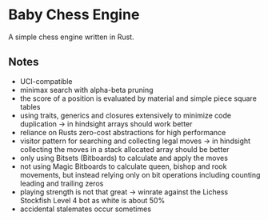 # Baby Chess Engine

A simple chess engine written in Rust.

## Notes

- UCI-compatible
- minimax search with alpha-beta pruning
- the score of a position is evaluated by material and simple piece square tables
- using traits, generics and closures extensively to minimize code duplication
  -> in hindsight arrays should work better
- reliance on Rusts zero-cost abstractions for high performance
- visitor pattern for searching and collecting legal moves
  -> in hindsight collecting the moves in a stack allocated array should be better
- only using Bitsets (Bitboards) to calculate and apply the moves
- not using Magic Bitboards to calculate queen, bishop and rook movements,
  but instead relying only on bit operations including counting leading and trailing zeros
- playing strength is not that great
  -> winrate against the Lichess Stockfish Level 4 bot as white is about 50%
- accidental stalemates occur sometimes

